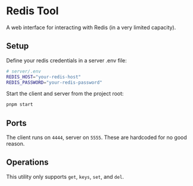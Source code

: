 # Redis Tool

A web interface for interacting with Redis (in a very limited capacity).

## Setup

Define your redis credentials in a server .env file:

```sh
# server/.env
REDIS_HOST="your-redis-host"
REDIS_PASSWORD="your-redis-password"
```

Start the client and server from the project root:

```sh
pnpm start
```

## Ports

The client runs on `4444`, server on `5555`.
These are hardcoded for no good reason.

## Operations

This utility only supports `get`, `keys`, `set`, and `del`.
